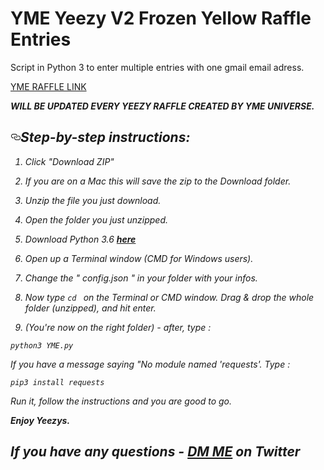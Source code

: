   # YME Yeezy V2 Frozen Yellow Raffle Entries
Script in Python 3 to enter multiple entries with one gmail email adress.
<p>
<a href="goo.gl/Qj7cdW">YME RAFFLE LINK</a></p>
<p><strong> <i>WILL BE UPDATED EVERY YEEZY RAFFLE CREATED BY YME UNIVERSE. <i></p></strong>

<h2><a id="user-content-step-by-step-instructions" class="anchor" href="#step-by-step-instructions" aria-hidden="true"><svg aria-hidden="true" class="octicon octicon-link" height="16" version="1.1" viewBox="0 0 16 16" width="16"><path fill-rule="evenodd" d="M4 9h1v1H4c-1.5 0-3-1.69-3-3.5S2.55 3 4 3h4c1.45 0 3 1.69 3 3.5 0 1.41-.91 2.72-2 3.25V8.59c.58-.45 1-1.27 1-2.09C10 5.22 8.98 4 8 4H4c-.98 0-2 1.22-2 2.5S3 9 4 9zm9-3h-1v1h1c1 0 2 1.22 2 2.5S13.98 12 13 12H9c-.98 0-2-1.22-2-2.5 0-.83.42-1.64 1-2.09V6.25c-1.09.53-2 1.84-2 3.25C6 11.31 7.55 13 9 13h4c1.45 0 3-1.69 3-3.5S14.5 6 13 6z"></path></svg></a>Step-by-step instructions:</h2>
<ol>
<li>
<p>Click "Download ZIP"</p>
</li>
<li>
<p>If you are on a Mac this will save the zip to the Download folder.</p>
</li>
<li>
<p>Unzip the file you just download.</p>
</li>
<li>
<p>Open the folder you just unzipped.</p>
</li>
<li>
<p>Download Python 3.6 <a href="https://www.python.org/downloads/release/python-360/" target="_blank"><b>here</b></a>
</li>
<li>
<p>Open up a Terminal window (CMD for Windows users).</p>
</li>
<li>
<p>Change the " config.json " in your folder with your infos.</p>
</li>
<li>
<p>Now type
<code>cd </code> on the Terminal or CMD window. Drag & drop the whole folder (unzipped), and hit enter.</p>
</li>
<li>
(You're now on the right folder) - after, type :</ol>
<pre><code>python3 YME.py
</code></pre>
<p>If you have a message saying "No module named 'requests'. Type :
<pre><code>pip3 install requests</code></pre></p>
<p>Run it, follow the instructions and you are good to go.</p>
<p><b> Enjoy Yeezys.</b></p>
<p>
<h2> If you have any questions - <a href="https://www.twitter.com/sandroyzy">DM ME</a> on Twitter
